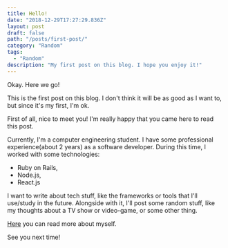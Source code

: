 ```yaml
---
title: Hello!
date: "2018-12-29T17:27:29.836Z"
layout: post
draft: false
path: "/posts/first-post/"
category: "Random"
tags:
  - "Random"
description: "My first post on this blog. I hope you enjoy it!"
---
```


Okay. Here we go!

This is the first post on this blog.
I don't think it will be as good as I want to, but since it's my first, I'm ok.

First of all, nice to meet you! I'm really happy that you came here to read this post.

Currently, I'm a computer engineering student. I have some professional experience(about 2 years) as a software developer. During this time, I worked with some technologies:

* Ruby on Rails,
* Node.js,
* React.js

I want to write about tech stuff, like the frameworks or tools that I'll use/study in the future. Alongside with it, I'll post some random stuff, like my thoughts about a TV show or video-game, or some other thing.

[Here](../../about) you can read more about myself.

See you next time!
